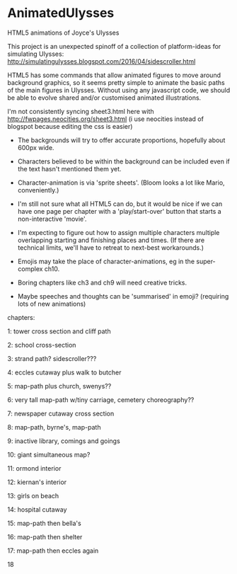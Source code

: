 # AnimatedUlysses
HTML5 animations of Joyce's Ulysses

This project is an unexpected spinoff of a collection of platform-ideas for simulating Ulysses: http://simulatingulysses.blogspot.com/2016/04/sidescroller.html

HTML5 has some commands that allow animated figures to move around background graphics, so it seems pretty simple to animate the basic paths of the main figures in Ulysses. Without using any javascript code, we should be able to evolve shared and/or customised animated illustrations.

I'm not consistently syncing sheet3.html here with http://fwpages.neocities.org/sheet3.html (i use neocities instead of blogspot because editing the css is easier)

- The backgrounds will try to offer accurate proportions, hopefully about 600px wide.

- Characters believed to be within the background can be included even if the text hasn't mentioned them yet.

- Character-animation is via 'sprite sheets'. (Bloom looks a lot like Mario, conveniently.)

- I'm still not sure what all HTML5 can do, but it would be nice if we can have one page per chapter with a 'play/start-over' button that starts a non-interactive 'movie'.

- I'm expecting to figure out how to assign multiple characters multiple overlapping starting and finishing places and times. (If there are technical limits, we'll have to retreat to next-best workarounds.)

- Emojis may take the place of character-animations, eg in the super-complex ch10.

- Boring chapters like ch3 and ch9 will need creative tricks.

- Maybe speeches and thoughts can be 'summarised' in emoji? (requiring lots of new animations)

chapters:

1: tower cross section and cliff path

2: school cross-section

3: strand path? sidescroller???

4: eccles cutaway plus walk to butcher

5: map-path plus church, swenys??

6: very tall map-path w/tiny carriage, cemetery choreography??

7: newspaper cutaway cross section

8: map-path, byrne's, map-path

9: inactive library, comings and goings

10: giant simultaneous map?

11: ormond interior

12: kiernan's interior

13: girls on beach

14: hospital cutaway

15: map-path then bella's

16: map-path then shelter

17: map-path then eccles again

18





